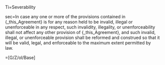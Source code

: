 Ti=Severability

sec=In case any one or more of the provisions contained in {_this_Agreement} is for any reason held to be invalid, illegal or unenforceable in any respect, such invalidity, illegality, or unenforceability shall not affect any other provision of {_this_Agreement}, and such invalid, illegal, or unenforceable provision shall be reformed and construed so that it will be valid, legal, and enforceable to the maximum extent permitted by law.

=[G/Z/ol/Base]
